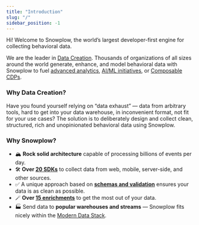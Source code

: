 ```yaml
---
title: "Introduction"
slug: "/"
sidebar_position: -1
---
```


Hi! Welcome to Snowplow, the world’s largest developer-first engine for collecting behavioral data.  

We are the leader in [Data Creation](https://snowplowanalytics.com/what-is-data-creation/?utm_source=docs&utm_content=introduction). Thousands of organizations of all sizes around the world generate, enhance, and model behavioral data with Snowplow to fuel [advanced analytics](https://snowplowanalytics.com/advanced-analytics/?utm_source=docs&utm_content=introduction), [AI/ML initiatives](https://snowplowanalytics.com/ai-ml/?utm_source=docs&utm_content=introduction), or [Composable CDPs](https://snowplowanalytics.com/composable-cdp/?utm_source=docs&utm_content=landing-page).

### Why Data Creation?

Have you found yourself relying on “data exhaust” — data from arbitrary tools, hard to get into your data warehouse, in inconvenient format, not fit for your use cases? The solution is to deliberately design and collect clean, structured, rich and unopinionated behavioral data using Snowplow.

### Why Snowplow?

* 🏔️ **Rock solid architecture** capable of processing billions of events per day.
* 🛠️ **Over [20 SDKs](/docs/collecting-data/collecting-from-own-applications/index.md)** to collect data from web, mobile, server-side, and other sources.
* ✅ A unique approach based on **[schemas and validation](/docs/understanding-your-pipeline/schemas/index.md)** ensures your data is as clean as possible.
* 🪄 **Over [15 enrichments](/docs/enriching-your-data/available-enrichments/index.md)** to get the most out of your data.
* 🏭 Send data to **popular warehouses and streams** — Snowplow fits nicely within the [Modern Data Stack](https://snowplowanalytics.com/blog/2021/05/12/modern-data-stack/?utm_source=docs&utm_content=landing-page).
